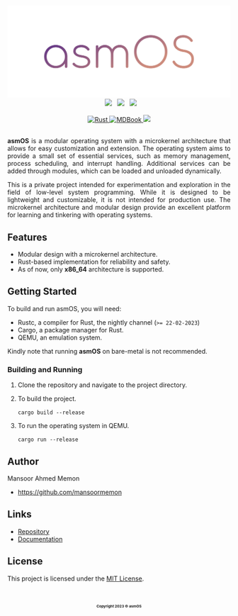 <div align="center">
    <img src="static/cover.png" width="960">
</div>

<div align="center">
    &nbsp
    <img src="https://img.shields.io/badge/QEMU-%232196F3?style=for-the-badge&logo=qemu&logoColor=white&labelColor=063760">
    &nbsp
    <img src="https://img.shields.io/badge/Assembly-%23FFC107?style=for-the-badge&logo=academia&logoColor=white&labelColor=664d00">
    &nbsp
    <img src="https://img.shields.io/badge/Rust-%23903C50?style=for-the-badge&logo=rust&logoColor=white&labelColor=481e28">
</div>

<br>

<div align="center">
    <a href="https://github.com/mansoormemon/asmOS/actions/workflows/rust.yml">
        <img src="https://github.com/mansoormemon/asmOS/actions/workflows/rust.yml/badge.svg" alt="Rust">
    </a>
    <a href="https://github.com/mansoormemon/asmOS/actions/workflows/mdbook.yml">
        <img src="https://github.com/mansoormemon/asmOS/actions/workflows/mdbook.yml/badge.svg" alt="MDBook">
    </a>
    <a href="LICENSE.md">
        <img src="https://img.shields.io/badge/License-MIT-%23007396?labelColor=2b3137">
    </a>
</div>

<br>

<p align="justify">
<b>asmOS</b> is a modular operating system with a microkernel architecture that allows for easy customization and
extension. The operating system aims to provide a small set of essential services, such as memory management, process
scheduling, and interrupt handling. Additional services can be added through modules, which can be loaded and unloaded
dynamically.
</p>

<p align="justify">
This is a private project intended for experimentation and exploration in the field of low-level system programming.
While it is designed to be lightweight and customizable, it is not intended for production use. The microkernel
architecture and modular design provide an excellent platform for learning and tinkering with operating systems.
</p>

## Features

- Modular design with a microkernel architecture.
- Rust-based implementation for reliability and safety.
- As of now, only <b>x86_64</b> architecture is supported.

## Getting Started

To build and run asmOS, you will need:

- Rustc, a compiler for Rust, the nightly channel (`>= 22-02-2023`)
- Cargo, a package manager for Rust.
- QEMU, an emulation system.

Kindly note that running <b>asmOS</b> on bare-metal is not recommended.

### Building and Running

1. Clone the repository and navigate to the project directory.
2. To build the project.

   ```shell
   cargo build --release
   ```

3. To run the operating system in QEMU.

   ```shell
   cargo run --release
   ```

## Author

Mansoor Ahmed Memon

- https://github.com/mansoormemon

## Links

- [Repository](https://github.com/mansoormemon/asmOS)
- [Documentation](https://mansoormemon.github.io/asmOS)

## License

This project is licensed under the [MIT License](LICENSE.md).

<br>

<p align="center">
   <b><sub><sup><small>Copyright 2023 © asmOS</small></sup></sub></b>
</p>
